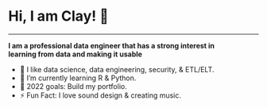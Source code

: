 **<h1>Hi, I am Clay! <span class="wave">👋</span></h1>**

______________

**I am a professional data engineer that has a strong interest in <br>
learning from data and making it usable**

- :test_tube: I like data science, data engineering, security, & ETL/ELT.
- 🌱 I’m currently learning R & Python.
- 📗 2022 goals: Build my portfolio.
- ⚡ Fun Fact: I love sound design & creating music.
<!---
claydoers/claydoers is a ✨ special ✨ repository because its `README.md` (this file) appears on your GitHub profile.
You can click the Preview link to take a look at your changes.
--->
